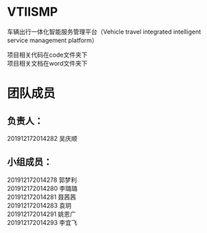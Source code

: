 
# VTIISMP
车辆出行一体化智能服务管理平台（Vehicle travel integrated intelligent service management platform）

项目相关代码在code文件夹下  
项目相关文档在word文件夹下

# 团队成员
## 负责人：
201912172014282 吴庆顺  
## 小组成员：
201912172014278 郭梦利  
201912172014280 李璐璐  
201912172014281 聂茜茜  
201912172014283 袁玥  
201912172014291 姚恩广  
201912172014293 李宜飞